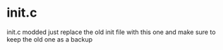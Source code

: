 # init.c
init.c modded 
just replace the old init file with this one and make sure to keep the old one as a backup 
